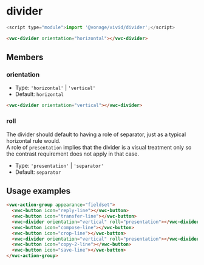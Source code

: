 # divider

```js
<script type="module">import '@vonage/vivid/divider';</script>
```

```html preview
<vwc-divider orientation="horizontal"></vwc-divider>
```
## Members
### orientation

- Type: `'horizontal'` | `'vertical'` 
- Default: `horizontal`

```html preview
<vwc-divider orientation="vertical"></vwc-divider>
```

### roll
The divider should default to having a role of separator, just as a typical horizontal rule would.  
A role of `presentation` implies that the divider is a visual treatment only so the contrast requirement does not apply in that case.

- Type: `'presentation'` | `'separator'`
- Default: `separator`


## Usage examples
```html preview
<vwc-action-group appearance="fieldset">
  <vwc-button icon="reply-line"></vwc-button>
  <vwc-button icon="transfer-line"></vwc-button>
  <vwc-divider orientation="vertical" roll="presentation"></vwc-divider>
  <vwc-button icon="compose-line"></vwc-button>
  <vwc-button icon="crop-line"></vwc-button>
  <vwc-divider orientation="vertical" roll="presentation"></vwc-divider>
  <vwc-button icon="copy-2-line"></vwc-button>
  <vwc-button icon="save-line"></vwc-button>
</vwc-action-group>
```
